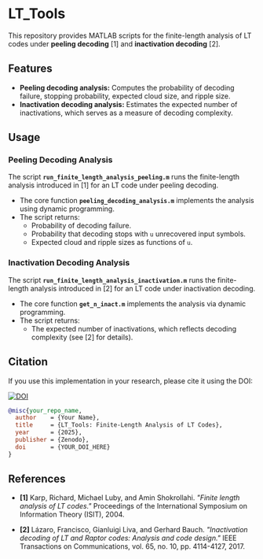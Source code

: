 # LT_Tools

This repository provides MATLAB scripts for the finite-length analysis of LT codes under **peeling decoding** [1] and **inactivation decoding** [2].  

## Features

- **Peeling decoding analysis:** Computes the probability of decoding failure, stopping probability, expected cloud size, and ripple size.  
- **Inactivation decoding analysis:** Estimates the expected number of inactivations, which serves as a measure of decoding complexity.  

## Usage

### Peeling Decoding Analysis

The script **`run_finite_length_analysis_peeling.m`** runs the finite-length analysis introduced in [1] for an LT code under peeling decoding.  

- The core function **`peeling_decoding_analysis.m`** implements the analysis using dynamic programming.  
- The script returns:  
  - Probability of decoding failure.  
  - Probability that decoding stops with `u` unrecovered input symbols.  
  - Expected cloud and ripple sizes as functions of `u`.  

### Inactivation Decoding Analysis  

The script **`run_finite_length_analysis_inactivation.m`** runs the finite-length analysis introduced in [2] for an LT code under inactivation decoding.  

- The core function **`get_n_inact.m`** implements the analysis via dynamic programming.  
- The script returns:  
  - The expected number of inactivations, which reflects decoding complexity (see [2] for details).  

## Citation  

If you use this implementation in your research, please cite it using the DOI:  

[![DOI](https://zenodo.org/badge/DOI/YOUR_DOI_HERE.svg)](https://doi.org/YOUR_DOI_HERE)  

```bibtex
@misc{your_repo_name,
  author    = {Your Name},
  title     = {LT_Tools: Finite-Length Analysis of LT Codes},
  year      = {2025},
  publisher = {Zenodo},
  doi       = {YOUR_DOI_HERE}
}
```

## References  

- **[1]** Karp, Richard, Michael Luby, and Amin Shokrollahi. *"Finite length analysis of LT codes."* Proceedings of the International Symposium on Information Theory (ISIT), 2004.  

- **[2]** Lázaro, Francisco, Gianluigi Liva, and Gerhard Bauch. *"Inactivation decoding of LT and Raptor codes: Analysis and code design."* IEEE Transactions on Communications, vol. 65, no. 10, pp. 4114-4127, 2017.  

